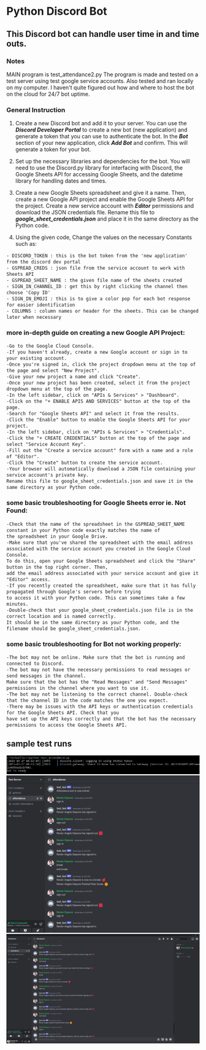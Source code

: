 # Python Discord Bot
## This Discord bot can handle user time in and time outs. 

### Notes
MAIN program is test_attendance2.py
The program is made and tested on a test server using test google service accounts.
Also tested and ran locally on my computer. I haven't quite figured out how and where
to host the bot on the cloud for 24/7 bot uptime.

### General Instruction
1. Create a new Discord bot and add it to your server. You can use the ***Discord Developer Portal*** to create a new bot (new application) and generate a token that you can use to authenticate the bot. In the ***Bot*** section of your new application, click ***Add Bot*** and confirm. This will generate a token for your bot.

2. Set up the necessary libraries and dependencies for the bot. You will need to use the Discord.py library for interfacing with Discord, the Google Sheets API for accessing Google Sheets, and the datetime library for handling dates and times.

3. Create a new Google Sheets spreadsheet and give it a name. Then, create a new Google API project and enable the Google Sheets API for the project. Create a new service account with ***Editor*** permissions and download the JSON credentials file. Rename this file to ***google_sheet_credentials.json*** and place it in the same directory as the Python code.

4. Using the given code, Change the values on the necessary Constants such as:
```
- DISCORD_TOKEN : this is the bot token from the 'new application' from the discord dev portal
- GSPREAD_CREDS : json file from the service account to work with Sheets API
- GSPREAD_SHEET_NAME : the given file name of the sheets created
- SIGN_IN_CHANNEL_ID : get this by right clicking the channel then choose 'Copy ID'
- SIGN_IN_EMOJI : this is to give a color pop for each bot response for easier identification
- COLUMNS : column names or header for the sheets. This can be changed later when necessary
```


### more in-depth guide on creating a new Google API Project:
```
-Go to the Google Cloud Console.
-If you haven't already, create a new Google account or sign in to your existing account.
-Once you're signed in, click the project dropdown menu at the top of the page and select "New Project".
-Give your new project a name and click "Create".
-Once your new project has been created, select it from the project dropdown menu at the top of the page.
-In the left sidebar, click on "APIs & Services" > "Dashboard".
-Click on the "+ ENABLE APIS AND SERVICES" button at the top of the page.
-Search for "Google Sheets API" and select it from the results.
-Click the "Enable" button to enable the Google Sheets API for your project.
-In the left sidebar, click on "APIs & Services" > "Credentials".
-Click the "+ CREATE CREDENTIALS" button at the top of the page and select "Service Account Key".
-Fill out the "Create a service account" form with a name and a role of "Editor".
-Click the "Create" button to create the service account.
-Your browser will automatically download a JSON file containing your service account's private key. 
Rename this file to google_sheet_credentials.json and save it in the same directory as your Python code.
```


### some basic troubleshooting for Google Sheets error ie. Not Found:
```
-Check that the name of the spreadsheet in the GSPREAD_SHEET_NAME constant in your Python code exactly matches the name of 
the spreadsheet in your Google Drive.
-Make sure that you've shared the spreadsheet with the email address associated with the service account you created in the Google Cloud Console.
To do this, open your Google Sheets spreadsheet and click the "Share" button in the top right corner. Then, 
add the email address associated with your service account and give it "Editor" access.
-If you recently created the spreadsheet, make sure that it has fully propagated through Google's servers before trying
to access it with your Python code. This can sometimes take a few minutes.
-Double-check that your google_sheet_credentials.json file is in the correct location and is named correctly. 
It should be in the same directory as your Python code, and the filename should be google_sheet_credentials.json.
```

### some basic troubleshooting for Bot not working properly:
```
-The bot may not be online. Make sure that the bot is running and connected to Discord.
-The bot may not have the necessary permissions to read messages or send messages in the channel. 
Make sure that the bot has the "Read Messages" and "Send Messages" permissions in the channel where you want to use it.
-The bot may not be listening to the correct channel. Double-check that the channel ID in the code matches the one you expect.
-There may be issues with the API keys or authentication credentials for the Google Sheets API. Check that you 
have set up the API keys correctly and that the bot has the necessary permissions to access the Google Sheets API.
```


## sample test runs
![Screenshot of a cmd running the bot](/test0.png)
![Screenshot of a discord commands and bot response_1](/test1.png)
![Screenshot of a discord commands and bot response_2](/test2.png)
